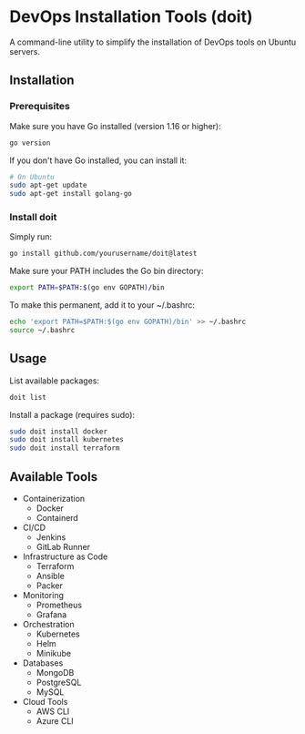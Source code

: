 # DevOps Installation Tools (doit)

A command-line utility to simplify the installation of DevOps tools on Ubuntu servers.

## Installation

### Prerequisites

Make sure you have Go installed (version 1.16 or higher):

```bash
go version
```

If you don't have Go installed, you can install it:

```bash
# On Ubuntu
sudo apt-get update
sudo apt-get install golang-go
```

### Install doit

Simply run:

```bash
go install github.com/yourusername/doit@latest
```

Make sure your PATH includes the Go bin directory:

```bash
export PATH=$PATH:$(go env GOPATH)/bin
```

To make this permanent, add it to your ~/.bashrc:

```bash
echo 'export PATH=$PATH:$(go env GOPATH)/bin' >> ~/.bashrc
source ~/.bashrc
```

## Usage

List available packages:

```bash
doit list
```

Install a package (requires sudo):

```bash
sudo doit install docker
sudo doit install kubernetes
sudo doit install terraform
```

## Available Tools

- Containerization
  - Docker
  - Containerd
- CI/CD
  - Jenkins
  - GitLab Runner
- Infrastructure as Code
  - Terraform
  - Ansible
  - Packer
- Monitoring
  - Prometheus
  - Grafana
- Orchestration
  - Kubernetes
  - Helm
  - Minikube
- Databases
  - MongoDB
  - PostgreSQL
  - MySQL
- Cloud Tools
  - AWS CLI
  - Azure CLI
